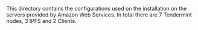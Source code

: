 This directory contains the configurations used on the installation on the servers provided by Amazon Web Services.
In total there are 7 Tendermint nodes, 3 IPFS and 2 Clients.
